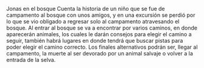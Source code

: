 
Jonas en el bosque
Cuenta la historia de un niño que se fue de campamento al bosque con unos amigos, y en una excursión se perdió por lo que se vio obligado a regresar solo al campamento atravesando el bosque. Al entrar al bosque se va a encontrar por varios caminos, en donde aparecerán animales, los cuales le darán consejos para elegir el camino a seguir, también habrá lugares en donde tendrá que buscar pistas para poder elegir el camino correcto. Los finales alternativos podrán ser, llegar al campamento, la muerte al ser devorado por un animal salvaje o volver a la entrada de la selva.